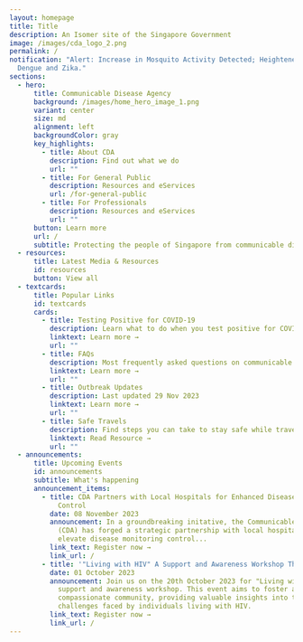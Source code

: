 ```yaml
---
layout: homepage
title: Title
description: An Isomer site of the Singapore Government
image: /images/cda_logo_2.png
permalink: /
notification: "Alert: Increase in Mosquito Activity Detected; Heightened Risk of
  Dengue and Zika."
sections:
  - hero:
      title: Communicable Disease Agency
      background: /images/home_hero_image_1.png
      variant: center
      size: md
      alignment: left
      backgroundColor: gray
      key_highlights:
        - title: About CDA
          description: Find out what we do
          url: ""
        - title: For General Public
          description: Resources and eServices
          url: /for-general-public
        - title: For Professionals
          description: Resources and eServices
          url: ""
      button: Learn more
      url: /
      subtitle: Protecting the people of Singapore from communicable diseases.
  - resources:
      title: Latest Media & Resources
      id: resources
      button: View all
  - textcards:
      title: Popular Links
      id: textcards
      cards:
        - title: Testing Positive for COVID-19
          description: Learn what to do when you test positive for COVID-19
          linktext: Learn more →
          url: ""
        - title: FAQs
          description: Most frequently asked questions on communicable diseases
          linktext: Learn more →
          url: ""
        - title: Outbreak Updates
          description: Last updated 29 Nov 2023
          linktext: Learn more →
          url: ""
        - title: Safe Travels
          description: Find steps you can take to stay safe while travelling
          linktext: Read Resource →
          url: ""
  - announcements:
      title: Upcoming Events
      id: announcements
      subtitle: What's happening
      announcement_items:
        - title: CDA Partners with Local Hospitals for Enhanced Disease Monitoring and
            Control
          date: 08 November 2023
          announcement: In a groundbreaking initative, the Communicable Diseases Agency
            (CDA) has forged a strategic partnership with local hospitals to
            elevate disease monitoring control...
          link_text: Register now →
          link_url: /
        - title: '"Living with HIV" A Support and Awareness Workshop This October'
          date: 01 October 2023
          announcement: Join us on the 20th October 2023 for "Living with HIV", a crucial
            support and awareness workshop. This event aims to foster a
            compassionate community, providing valuable insights into the
            challenges faced by individuals living with HIV.
          link_text: Register now →
          link_url: /
---
```

